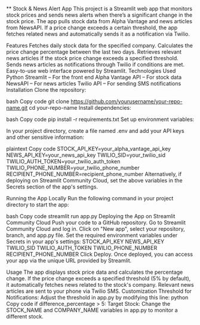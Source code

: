 ** Stock & News Alert App
This project is a Streamlit web app that monitors stock prices and sends news alerts when there’s a significant change in the stock price. The app pulls stock data from Alpha Vantage and news articles from NewsAPI. If a price change exceeds a certain threshold, the app fetches related news and automatically sends it as a notification via Twilio.

Features
Fetches daily stock data for the specified company.
Calculates the price change percentage between the last two days.
Retrieves relevant news articles if the stock price change exceeds a specified threshold.
Sends news articles as notifications through Twilio if conditions are met.
Easy-to-use web interface powered by Streamlit.
Technologies Used
Python
Streamlit – For the front end
Alpha Vantage API – For stock data
NewsAPI – For news articles
Twilio API – For sending SMS notifications
Installation
Clone the repository:

bash
Copy code
git clone https://github.com/yourusername/your-repo-name.git
cd your-repo-name
Install dependencies:

bash
Copy code
pip install -r requirements.txt
Set up environment variables:

In your project directory, create a file named .env and add your API keys and other sensitive information:

plaintext
Copy code
STOCK_API_KEY=your_alpha_vantage_api_key
NEWS_API_KEY=your_news_api_key
TWILIO_SID=your_twilio_sid
TWILIO_AUTH_TOKEN=your_twilio_auth_token
TWILIO_PHONE_NUMBER=your_twilio_phone_number
RECIPIENT_PHONE_NUMBER=recipient_phone_number
Alternatively, if deploying on Streamlit Community Cloud, set the above variables in the Secrets section of the app's settings.

Running the App Locally
Run the following command in your project directory to start the app:

bash
Copy code
streamlit run app.py
Deploying the App on Streamlit Community Cloud
Push your code to a GitHub repository.
Go to Streamlit Community Cloud and log in.
Click on "New app", select your repository, branch, and app.py file.
Set the required environment variables under Secrets in your app's settings:
STOCK_API_KEY
NEWS_API_KEY
TWILIO_SID
TWILIO_AUTH_TOKEN
TWILIO_PHONE_NUMBER
RECIPIENT_PHONE_NUMBER
Click Deploy.
Once deployed, you can access your app via the unique URL provided by Streamlit.

Usage
The app displays stock price data and calculates the percentage change.
If the price change exceeds a specified threshold (5% by default), it automatically fetches news related to the stock's company.
Relevant news articles are sent to your phone via Twilio SMS.
Customization
Threshold for Notifications: Adjust the threshold in app.py by modifying this line:
python
Copy code
if difference_percentage > 5:
Target Stock: Change the STOCK_NAME and COMPANY_NAME variables in app.py to monitor a different stock.
